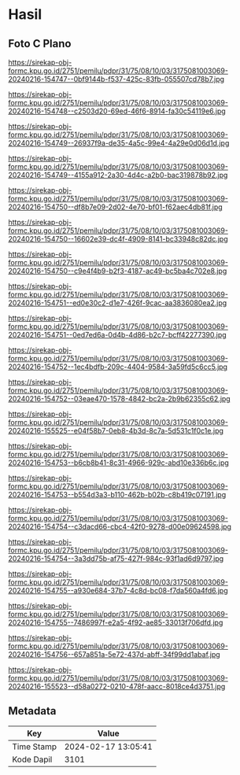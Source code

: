 # Hasil

## Foto C Plano

https://sirekap-obj-formc.kpu.go.id/2751/pemilu/pdpr/31/75/08/10/03/3175081003069-20240216-154747--0bf9144b-f537-425c-83fb-055507cd78b7.jpg

https://sirekap-obj-formc.kpu.go.id/2751/pemilu/pdpr/31/75/08/10/03/3175081003069-20240216-154748--c2503d20-69ed-46f6-8914-fa30c54119e6.jpg

https://sirekap-obj-formc.kpu.go.id/2751/pemilu/pdpr/31/75/08/10/03/3175081003069-20240216-154749--26937f9a-de35-4a5c-99e4-4a29e0d06d1d.jpg

https://sirekap-obj-formc.kpu.go.id/2751/pemilu/pdpr/31/75/08/10/03/3175081003069-20240216-154749--4155a912-2a30-4d4c-a2b0-bac319878b92.jpg

https://sirekap-obj-formc.kpu.go.id/2751/pemilu/pdpr/31/75/08/10/03/3175081003069-20240216-154750--df8b7e09-2d02-4e70-bf01-f62aec4db81f.jpg

https://sirekap-obj-formc.kpu.go.id/2751/pemilu/pdpr/31/75/08/10/03/3175081003069-20240216-154750--16602e39-dc4f-4909-8141-bc33948c82dc.jpg

https://sirekap-obj-formc.kpu.go.id/2751/pemilu/pdpr/31/75/08/10/03/3175081003069-20240216-154750--c9e4f4b9-b2f3-4187-ac49-bc5ba4c702e8.jpg

https://sirekap-obj-formc.kpu.go.id/2751/pemilu/pdpr/31/75/08/10/03/3175081003069-20240216-154751--ed0e30c2-d1e7-426f-9cac-aa3836080ea2.jpg

https://sirekap-obj-formc.kpu.go.id/2751/pemilu/pdpr/31/75/08/10/03/3175081003069-20240216-154751--0ed7ed6a-0d4b-4d86-b2c7-bcff42277390.jpg

https://sirekap-obj-formc.kpu.go.id/2751/pemilu/pdpr/31/75/08/10/03/3175081003069-20240216-154752--1ec4bdfb-209c-4404-9584-3a59fd5c6cc5.jpg

https://sirekap-obj-formc.kpu.go.id/2751/pemilu/pdpr/31/75/08/10/03/3175081003069-20240216-154752--03eae470-1578-4842-bc2a-2b9b62355c62.jpg

https://sirekap-obj-formc.kpu.go.id/2751/pemilu/pdpr/31/75/08/10/03/3175081003069-20240216-155525--e04f58b7-0eb8-4b3d-8c7a-5d531c1f0c1e.jpg

https://sirekap-obj-formc.kpu.go.id/2751/pemilu/pdpr/31/75/08/10/03/3175081003069-20240216-154753--b6cb8b41-8c31-4966-929c-abd10e336b6c.jpg

https://sirekap-obj-formc.kpu.go.id/2751/pemilu/pdpr/31/75/08/10/03/3175081003069-20240216-154753--b554d3a3-b110-462b-b02b-c8b419c07191.jpg

https://sirekap-obj-formc.kpu.go.id/2751/pemilu/pdpr/31/75/08/10/03/3175081003069-20240216-154754--c3dacd66-cbc4-42f0-9278-d00e09624598.jpg

https://sirekap-obj-formc.kpu.go.id/2751/pemilu/pdpr/31/75/08/10/03/3175081003069-20240216-154754--3a3dd75b-af75-427f-984c-93f1ad6d9797.jpg

https://sirekap-obj-formc.kpu.go.id/2751/pemilu/pdpr/31/75/08/10/03/3175081003069-20240216-154755--a930e684-37b7-4c8d-bc08-f7da560a4fd6.jpg

https://sirekap-obj-formc.kpu.go.id/2751/pemilu/pdpr/31/75/08/10/03/3175081003069-20240216-154755--7486997f-e2a5-4f92-ae85-33013f706dfd.jpg

https://sirekap-obj-formc.kpu.go.id/2751/pemilu/pdpr/31/75/08/10/03/3175081003069-20240216-154756--657a851a-5e72-437d-abff-34f99dd1abaf.jpg

https://sirekap-obj-formc.kpu.go.id/2751/pemilu/pdpr/31/75/08/10/03/3175081003069-20240216-155523--d58a0272-0210-478f-aacc-8018ce4d3751.jpg


## Metadata

| Key        | Value               |
| ---------- | ------------------- |
| Time Stamp | 2024-02-17 13:05:41 |
| Kode Dapil | 3101                |



